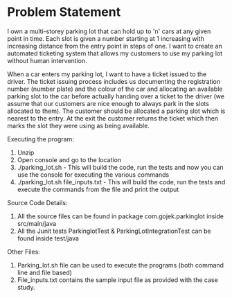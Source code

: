 # Problem Statement
I own a multi-storey parking lot that can hold up to 'n' cars at any given point in time. Each slot is given a number starting at 1 increasing with increasing distance from the entry point in steps of one. I want to create an automated ticketing system that allows my customers to use my parking lot without human intervention.

When a car enters my parking lot, I want to have a ticket issued to the driver. The ticket issuing process includes us documenting the registration number (number plate) and the colour of the car and allocating an available parking slot to the car before actually handing over a ticket to the driver (we assume that our customers are nice enough to always park in the slots allocated to them). The customer should be allocated a parking slot which is nearest to the entry. At the exit the customer returns the ticket which then marks the slot they were using as being available.

Executing the program:

1.	Unzip
2.	Open console and go to the location
3.	./parking_lot.sh    -   This will build the code, run the tests and now you can use the console for executing the various commands
4.	./parking_lot.sh file_inputs.txt  - This will build the code, run the tests and execute the commands from the file and print the output

Source Code Details:
1.	All the source files can be found in package com.gojek.parkinglot inside src/main/java
2.	All the Junit tests ParkinglotTest & ParkingLotIntegrationTest can be found inside test/java

Other Files:
1.	Parking_lot.sh file can be used to execute the programs (both command line and file based)
2.	File_inputs.txt contains the sample input file as provided with the case study.
